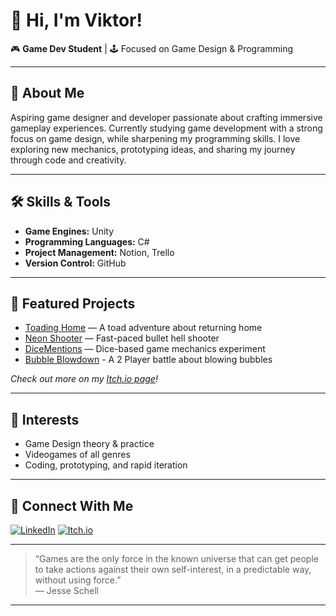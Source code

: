 # 👋 Hi, I'm Viktor!

🎮 **Game Dev Student** | 🕹 Focused on Game Design & Programming

---

## 🚀 About Me

Aspiring game designer and developer passionate about crafting immersive gameplay experiences. Currently studying game development with a strong focus on game design, while sharpening my programming skills. I love exploring new mechanics, prototyping ideas, and sharing my journey through code and creativity.

---

## 🛠️ Skills & Tools

- **Game Engines:** Unity
- **Programming Languages:** C#
- **Project Management:** Notion, Trello
- **Version Control:** GitHub

---

## 🌟 Featured Projects
- [Toading Home](https://xvacorx.itch.io/toadinghome) — A toad adventure about returning home
- [Neon Shooter](https://xvacorx.itch.io/neon-shooter) — Fast-paced bullet hell shooter
- [DiceMentions](https://xvacorx.itch.io/dicementions) — Dice-based game mechanics experiment
- [Bubble Blowdown](https://marioldd.itch.io/bubbleblowdown) - A 2 Player battle about blowing bubbles

*Check out more on my [Itch.io page](https://xvacorx.itch.io/)!*

---

## 🎲 Interests

- Game Design theory & practice
- Videogames of all genres
- Coding, prototyping, and rapid iteration

---

## 🔗 Connect With Me

[![LinkedIn](https://img.shields.io/badge/LinkedIn-Victor%20G%20Sanchez-blue?logo=linkedin)](https://www.linkedin.com/in/victor-g-sanchez/)
[![Itch.io](https://img.shields.io/badge/Itch.io-xvacorx-red?logo=itchdotio)](https://xvacorx.itch.io/)

---

> “Games are the only force in the known universe that can get people to take actions against their own self-interest, in a predictable way, without using force.”  
> — Jesse Schell

---

<!--
✨ Always open to collaboration or feedback—just reach out!
-->
<!--
**xvacorx/xvacorx** is a ✨ _special_ ✨ repository because its `README.md` (this file) appears on your GitHub profile.

Here are some ideas to get you started:

- 🔭 I’m currently working on ...
- 🌱 I’m currently learning ...
- 👯 I’m looking to collaborate on ...
- 🤔 I’m looking for help with ...
- 💬 Ask me about ...
- 📫 How to reach me: ...
- 😄 Pronouns: ...
- ⚡ Fun fact: ...
-->
